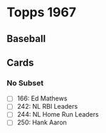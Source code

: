 # Topps 1967 
## Baseball

## Cards

### No Subset
- [ ] 166: Ed Mathews<br>
- [ ] 242: NL RBI Leaders<br>
- [ ] 244: NL Home Run Leaders<br>
- [ ] 250: Hank Aaron<br>
